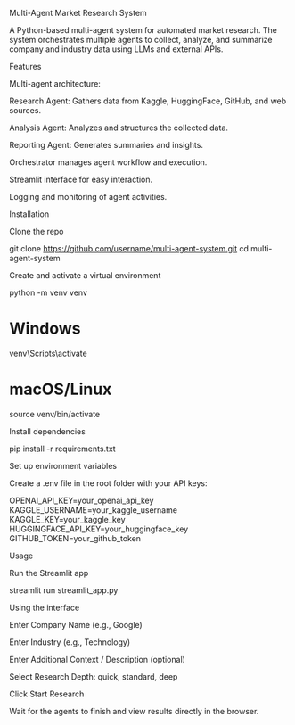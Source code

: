 Multi-Agent Market Research System

A Python-based multi-agent system for automated market research.
The system orchestrates multiple agents to collect, analyze, and summarize company and industry data using LLMs and external APIs.

Features

Multi-agent architecture:

Research Agent: Gathers data from Kaggle, HuggingFace, GitHub, and web sources.

Analysis Agent: Analyzes and structures the collected data.

Reporting Agent: Generates summaries and insights.

Orchestrator manages agent workflow and execution.

Streamlit interface for easy interaction.

Logging and monitoring of agent activities.


Installation

Clone the repo

git clone https://github.com/username/multi-agent-system.git
cd multi-agent-system


Create and activate a virtual environment

python -m venv venv
# Windows
venv\Scripts\activate
# macOS/Linux
source venv/bin/activate


Install dependencies

pip install -r requirements.txt


Set up environment variables

Create a .env file in the root folder with your API keys:

OPENAI_API_KEY=your_openai_api_key
KAGGLE_USERNAME=your_kaggle_username
KAGGLE_KEY=your_kaggle_key
HUGGINGFACE_API_KEY=your_huggingface_key
GITHUB_TOKEN=your_github_token

Usage

Run the Streamlit app

streamlit run streamlit_app.py


Using the interface

Enter Company Name (e.g., Google)

Enter Industry (e.g., Technology)

Enter Additional Context / Description (optional)

Select Research Depth: quick, standard, deep

Click Start Research

Wait for the agents to finish and view results directly in the browser.
